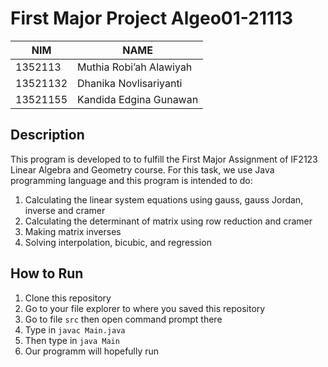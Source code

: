 # First Major Project Algeo01-21113
NIM  | NAME
------------- | -------------
1352113  | Muthia Robi’ah Alawiyah
13521132  | Dhanika Novlisariyanti
13521155 | Kandida Edgina Gunawan

## Description ##
This program is developed to to fulfill the First Major Assignment of IF2123 Linear Algebra and Geometry course. For this task, we use Java programming language and this program is intended to do:
1. Calculating the linear system equations using gauss, gauss Jordan, inverse and cramer
2. Calculating the determinant of matrix using row reduction and cramer
3. Making matrix inverses
4. Solving interpolation, bicubic, and regression

## How to Run ##
1. Clone this repository
2. Go to your file explorer to where you saved this repository
3. Go to file `src` then open command prompt there
4. Type in `javac Main.java`
5. Then type in `java Main`
6. Our programm will hopefully run
